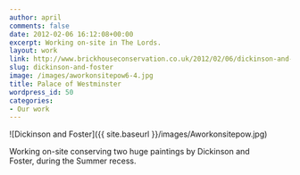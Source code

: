 ```yaml
---
author: april
comments: false
date: 2012-02-06 16:12:08+00:00
excerpt: Working on-site in The Lords.
layout: work
link: http://www.brickhouseconservation.co.uk/2012/02/06/dickinson-and-foster/
slug: dickinson-and-foster
image: /images/aworkonsitepow6-4.jpg
title: Palace of Westminster
wordpress_id: 50
categories:
- Our work
---
```


![Dickinson and Foster]({{ site.baseurl }}/images/Aworkonsitepow.jpg)

Working on-site conserving two huge paintings by Dickinson and Foster, during the Summer recess.

